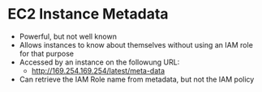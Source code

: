 EC2 Instance Metadata
=================
- Powerful, but not well known
- Allows instances to know about themselves without using an IAM role for that purpose
- Accessed by an instance on the followung URL:
    - http://169.254.169.254/latest/meta-data
- Can retrieve the IAM Role name from metadata, but not the IAM policy
